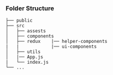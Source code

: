 ### Folder Structure

    ├── public
    ├── src                  
    │   ├── assests          
    │   ├── components       
    │   ├── redux    |── helper-components
    |   |            |── ui-components
    │   ├── utils            
    │   |── App.js
    |   └── index.js
    └── ...

